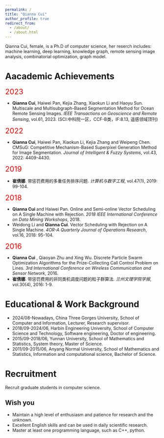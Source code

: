 ```yaml
---
permalink: /
title: "Qianna Cui"
author_profile: true
redirect_from: 
  - /about/
  - /about.html
---
```

Qianna Cui, female, is a Ph.D of computer science,  her reserch includes: machine learning, deep learning, knowledge graph, remote sensing image analysis, combinatorial optimization, graph model.

Aacademic Achievements
======

<font color=Red size=5>2023</font>
* **Qianna Cui**, Haiwei Pan, Kejia Zhang, Xiaokun Li and Haoyu Sun. Multiscale and Multisubgraph-Based Segmentation Method for Ocean Remote Sensing Images. _IEEE Transactions on Geoscience and Remote Sensing_, vol.61, 2023. (SCI:中科院一区，CCF-B类，IF:8.13, 遥感领域顶刊)

<font color=Red size=5>2022</font>
* **Qianna Cui**, Haiwei Pan, Xiaokun Li, Kejia Zhang and Weipeng Chen. CMSuG: Competitive Mechanism-Based Superpixel Generation Method for Image Segmentation. _Journal of Intelligent & Fuzzy Systems_, vol.43, 2022: 4409-4430.

<font color=Red size=5>2019</font>
* **崔倩娜**. 带惩罚费用的多重任务排序问题. _计算机与数字工程_, vol.47(1), 2019: 99-104.

<font color=Red size=5>2018</font>
* **Qianna Cui** and Haiwei Pan. Online and Semi-online Vector Scheduling on A Single Machine with Rejection. _2018 IEEE International Conference on Data Mining Workshops_, 2018.
* Weidong Li and **Qianna Cui**. Vector Scheduling with Rejection on A Single Machine. _4OR-A Quarterly Journal of Operations Research_, vol.16, 2018: 95-104.

<font color=Red size=5>2016</font>
* **Qianna Cui** , Qiaoyan Zhu and Xing Wu. Discrete Particle Swarm Optimization Algorithms for the Prize-Collecting Call Control Problem on Lines. _3rd International Conference on Wireless Communication and Sensor Network_, 2016. 
* **崔倩娜**. 带惩罚费用的非同类机调度问题的粒子群算法. _兰州文理学院学报_, vol.30(4), 2016: 1-9.

Educational & Work Background
======
* 2024/08-Nowadays, China Three Gorges University, School of Computer and Information, Lecturer, Research supervisor.
* 2018/09-2024/06, Harbin Engineering University, School of Computer Science and Technology, Software engineering, Doctor of engineering.
* 2015/09-2018/06, Yunnan University, School of Mathematics and Statistics, System theory, Master of Science.
* 2011/09-2015/06, Anyang Normal University, School of Mathematics and Statistics, Information and computational science, Bachelor of Science.


Recruitment
======
Recruit graduate students in computer science.

Wish you
------
* Maintain a high level of enthusiasm and patience for research and the unknown.
* Excellent English skills and can be used in daily scientific research.
* Master at least one programming language, such as C++, python.





